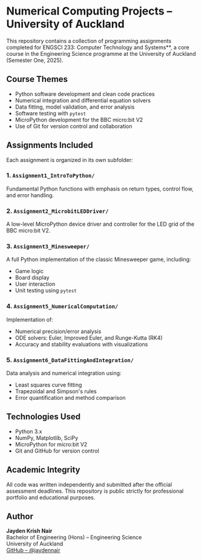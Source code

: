 # Numerical Computing Projects – University of Auckland

This repository contains a collection of programming assignments completed for ENGSCI 233: Computer Technology and Systems**, a core course in the Engineering Science programme at the University of Auckland (Semester One, 2025).

## Course Themes

- Python software development and clean code practices
- Numerical integration and differential equation solvers
- Data fitting, model validation, and error analysis
- Software testing with `pytest`
- MicroPython development for the BBC micro:bit V2
- Use of Git for version control and collaboration

## Assignments Included

Each assignment is organized in its own subfolder:

### 1. `Assignment1_IntroToPython/`
Fundamental Python functions with emphasis on return types, control flow, and error handling.

### 2. `Assignment2_MicrobitLEDDriver/`
A low-level MicroPython device driver and controller for the LED grid of the BBC micro:bit V2.

### 3. `Assignment3_Minesweeper/`
A full Python implementation of the classic Minesweeper game, including:
- Game logic
- Board display
- User interaction
- Unit testing using `pytest`

### 4. `Assignment5_NumericalComputation/`
Implementation of:
- Numerical precision/error analysis
- ODE solvers: Euler, Improved Euler, and Runge-Kutta (RK4)
- Accuracy and stability evaluations with visualizations

### 5. `Assignment6_DataFittingAndIntegration/`
Data analysis and numerical integration using:
- Least squares curve fitting
- Trapezoidal and Simpson's rules
- Error quantification and method comparison

## Technologies Used

- Python 3.x
- NumPy, Matplotlib, SciPy
- MicroPython for micro:bit V2
- Git and GitHub for version control

## Academic Integrity

All code was written independently and submitted after the official assessment deadlines. This repository is public strictly for professional portfolio and educational purposes.

## Author

**Jayden Krish Nair**  
Bachelor of Engineering (Hons) – Engineering Science  
University of Auckland  
[GitHub – @jaydennair](https://github.com/jaydennair)

